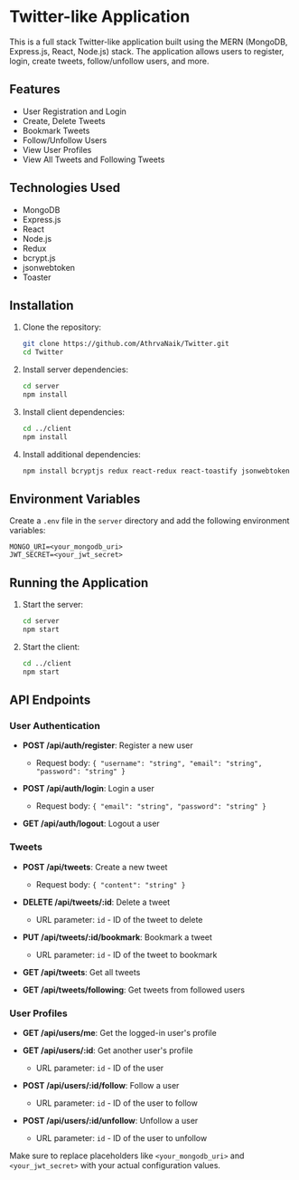 
# Twitter-like Application

This is a full stack Twitter-like application built using the MERN (MongoDB, Express.js, React, Node.js) stack. The application allows users to register, login, create tweets, follow/unfollow users, and more.

## Features

- User Registration and Login
- Create, Delete Tweets
- Bookmark Tweets
- Follow/Unfollow Users
- View User Profiles
- View All Tweets and Following Tweets

## Technologies Used

- MongoDB
- Express.js
- React
- Node.js
- Redux
- bcrypt.js
- jsonwebtoken
- Toaster

## Installation

1. Clone the repository:

   ```bash
   git clone https://github.com/AthrvaNaik/Twitter.git
   cd Twitter
   ```

2. Install server dependencies:

   ```bash
   cd server
   npm install
   ```

3. Install client dependencies:

   ```bash
   cd ../client
   npm install
   ```

4. Install additional dependencies:

   ```bash
   npm install bcryptjs redux react-redux react-toastify jsonwebtoken
   ```

## Environment Variables

Create a `.env` file in the `server` directory and add the following environment variables:

```
MONGO_URI=<your_mongodb_uri>
JWT_SECRET=<your_jwt_secret>
```

## Running the Application

1. Start the server:

   ```bash
   cd server
   npm start
   ```

2. Start the client:

   ```bash
   cd ../client
   npm start
   ```

## API Endpoints

### User Authentication

- **POST /api/auth/register**: Register a new user
  - Request body: `{ "username": "string", "email": "string", "password": "string" }`

- **POST /api/auth/login**: Login a user
  - Request body: `{ "email": "string", "password": "string" }`

- **GET /api/auth/logout**: Logout a user

### Tweets

- **POST /api/tweets**: Create a new tweet
  - Request body: `{ "content": "string" }`

- **DELETE /api/tweets/:id**: Delete a tweet
  - URL parameter: `id` - ID of the tweet to delete

- **PUT /api/tweets/:id/bookmark**: Bookmark a tweet
  - URL parameter: `id` - ID of the tweet to bookmark

- **GET /api/tweets**: Get all tweets

- **GET /api/tweets/following**: Get tweets from followed users

### User Profiles

- **GET /api/users/me**: Get the logged-in user's profile

- **GET /api/users/:id**: Get another user's profile
  - URL parameter: `id` - ID of the user

- **POST /api/users/:id/follow**: Follow a user
  - URL parameter: `id` - ID of the user to follow

- **POST /api/users/:id/unfollow**: Unfollow a user
  - URL parameter: `id` - ID of the user to unfollow



Make sure to replace placeholders like `<your_mongodb_uri>` and `<your_jwt_secret>` with your actual configuration values.
